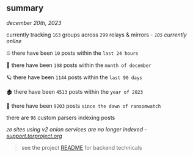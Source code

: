 
## summary
_december 20th, 2023_

currently tracking `163` groups across `299` relays & mirrors - _`105` currently online_

⏲ there have been `10` posts within the `last 24 hours`

🦈 there have been `198` posts within the `month of december`

🪐 there have been `1144` posts within the `last 90 days`

🏚 there have been `4513` posts within the `year of 2023`

🦕 there have been `9203` posts `since the dawn of ransomwatch`

there are `96` custom parsers indexing posts

_`20` sites using v2 onion services are no longer indexed - [support.torproject.org](https://support.torproject.org/onionservices/v2-deprecation/)_

> see the project [README](https://github.com/joshhighet/ransomwatch#ransomwatch--) for backend technicals

